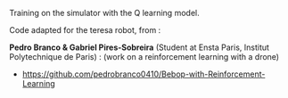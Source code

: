 Training on the simulator with the Q learning model. 


Code adapted for the teresa robot, from :

**Pedro Branco & Gabriel Pires-Sobreira** (Student at Ensta Paris, Institut Polytechnique de Paris) : (work on a reinforcement learning with a drone)

- https://github.com/pedrobranco0410/Bebop-with-Reinforcement-Learning
